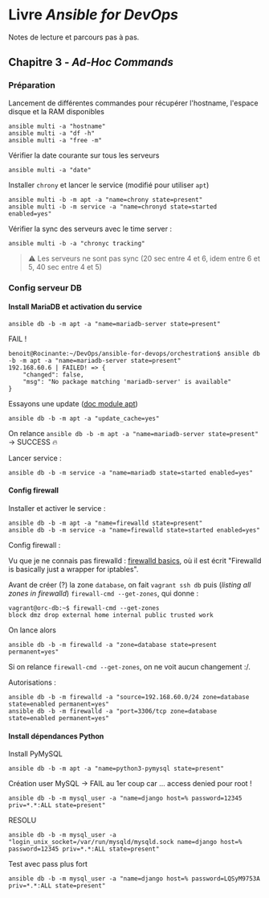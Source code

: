 # Livre _Ansible for DevOps_

Notes de lecture et parcours pas à pas.

## Chapitre 3 - _Ad-Hoc Commands_

### Préparation

Lancement de différentes commandes pour récupérer l'hostname, l'espace disque et la RAM disponibles

    ansible multi -a "hostname"
    ansible multi -a "df -h"
    ansible multi -a "free -m"

Vérifier la date courante sur tous les serveurs

    ansible multi -a "date"

Installer `chrony` et lancer le service (modifié pour utiliser `apt`)

    ansible multi -b -m apt -a "name=chrony state=present"
    ansible multi -b -m service -a "name=chronyd state=started enabled=yes"

Vérifier la sync des serveurs avec le time server :

    ansible multi -b -a "chronyc tracking"

> :warning: Les serveurs ne sont pas sync (20 sec entre 4 et 6, idem entre 6 et 5, 40 sec entre 4 et 5)

### Config serveur DB

#### Install MariaDB et activation du service

    ansible db -b -m apt -a "name=mariadb-server state=present"

FAIL !

    benoit@Rocinante:~/DevOps/ansible-for-devops/orchestration$ ansible db -b -m apt -a "name=mariadb-server state=present"
    192.168.60.6 | FAILED! => {
        "changed": false,
        "msg": "No package matching 'mariadb-server' is available"
    }

Essayons une update ([doc module apt](https://docs.ansible.com/ansible/latest/collections/ansible/builtin/apt_module.html))

    ansible db -b -m apt -a "update_cache=yes"

On relance `ansible db -b -m apt -a "name=mariadb-server state=present"` &rarr; SUCCESS :fire:

Lancer service :

    ansible db -b -m service -a "name=mariadb state=started enabled=yes"

#### Config firewall

Installer et activer le service :

    ansible db -b -m apt -a "name=firewalld state=present"
    ansible db -b -m service -a "name=firewalld state=started enabled=yes"

Config firewall :


Vu que je ne connais pas firewalld : [firewalld basics](https://www.putorius.net/introduction-to-firewalld-basics.html#listing-all-zones-in-firewalld), où il est écrit "Firewalld is basically just a wrapper for iptables". 

Avant de créer (?) la zone `database`, on fait `vagrant ssh db` puis (_listing all zones in firewalld_) `firewall-cmd --get-zones`, qui donne :

    vagrant@orc-db:~$ firewall-cmd --get-zones
    block dmz drop external home internal public trusted work

On lance alors

    ansible db -b -m firewalld -a "zone=database state=present permanent=yes"

Si on relance `firewall-cmd --get-zones`, on ne voit aucun changement :/.

Autorisations :

    ansible db -b -m firewalld -a "source=192.168.60.0/24 zone=database state=enabled permanent=yes"
    ansible db -b -m firewalld -a "port=3306/tcp zone=database state=enabled permanent=yes"

#### Install dépendances Python

Install PyMySQL

    ansible db -b -m apt -a "name=python3-pymysql state=present"

Création user MySQL &rarr; FAIL au 1er coup car ... access denied pour root !

    ansible db -b -m mysql_user -a "name=django host=% password=12345 priv=*.*:ALL state=present"

RESOLU

    ansible db -b -m mysql_user -a "login_unix_socket=/var/run/mysqld/mysqld.sock name=django host=% password=12345 priv=*.*:ALL state=present"


Test avec pass plus fort

    ansible db -b -m mysql_user -a "name=django host=% password=LQSyM9753A priv=*.*:ALL state=present"
